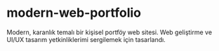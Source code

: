 # modern-web-portfolio
Modern, karanlık temalı bir kişisel portföy web sitesi. Web geliştirme ve UI/UX tasarım yetkinliklerimi sergilemek için tasarlandı.
